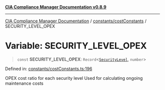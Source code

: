 [**CIA Compliance Manager Documentation v0.8.9**](../../../README.md)

***

[CIA Compliance Manager Documentation](../../../modules.md) / [constants/costConstants](../README.md) / SECURITY\_LEVEL\_OPEX

# Variable: SECURITY\_LEVEL\_OPEX

> `const` **SECURITY\_LEVEL\_OPEX**: `Record`\<[`SecurityLevel`](../../../types/cia/type-aliases/SecurityLevel.md), `number`\>

Defined in: [constants/costConstants.ts:196](https://github.com/Hack23/cia-compliance-manager/blob/e1ae27dd41c4ccea8a13cdec993022242a97dce3/src/constants/costConstants.ts#L196)

OPEX cost ratio for each security level
Used for calculating ongoing maintenance costs
